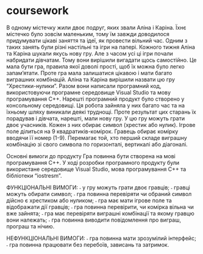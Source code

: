 # coursework
В одному містечку жили двоє подруг, яких звали Аліна і Каріна. Їхнє містечко було зовсім маленьким, тому їм завжди доводилося придумувати цікаві заняття та ідеї, як провести вільний час. Одним з таких занять були різні настільні та ігри на папері. Кожного тижня Аліна та Каріна шукали якусь нову гру.
Але з часом усі ці ігри почали набридати дівчатам. Тому вони вирішили вигадати щось самостійно. Це мала бути гра, правила якої доволі прості, щоб їх можна було легко запам’ятати. Проте гра мала залишатися цікавою і мати багато виграшних комбінацій. Аліна та Каріна вирішили назвати цю гру “Хрестики-нулики”. Разом вони написали програмний код, використовуючи програмне середовище Visual Studio та мову програмування C++. Нарешті програмний продукт було створено у консольному середовищі. Ця робота зайняла у них багато час та на їхньому шляху виникали деякі труднощі. Проте результат цих старань їх порадував і дівчата, нарешті, мали нову гру.
У цю гру можуть грати двоє учасників. Кожен з них обирає символ (хрестик або нулик). Ігрове поле ділиться на 9 квадратиків-комірок. Гравець обирає комірку вводячи її номер (1-9). Перемагає той, хто перший складе виграшну комбінацію зі свого символа по горизонталі, вертикалі або діагоналі.

Основні вимоги до продукту
Гра повинна бути створена на мові програмування C++. У ході розробки програмного продукту були використане середовище Visual Studio, мова програмування C++ та бібліотеки “iostresm”.

ФУНКЦІОНАЛЬНІ ВИМОГИ:
˗	у гру можуть грати двоє гравців;
˗	гравці можуть обирати символ;
˗	гра повинна перевіряти чи обраний символ дійсно є хрестиком або нуликом;
˗	гра має мати ігрове поле та відображати дії гравців;
˗	гра повинна перевірити, чи комірка вільна чи вже зайнята;
˗	гра має перевіряти виграшні комбінації та якому гравцю вони належать;
˗	гра повинна виводити повідомлення про виграш, програш та нічию.

НЕФУНКЦІОНАЛЬНІ ВИМОГИ:
˗	гра повинна мати зрозумілий інтерфейс;
˗	гра повинна працювати без перебоїв, зависань та затримок.
